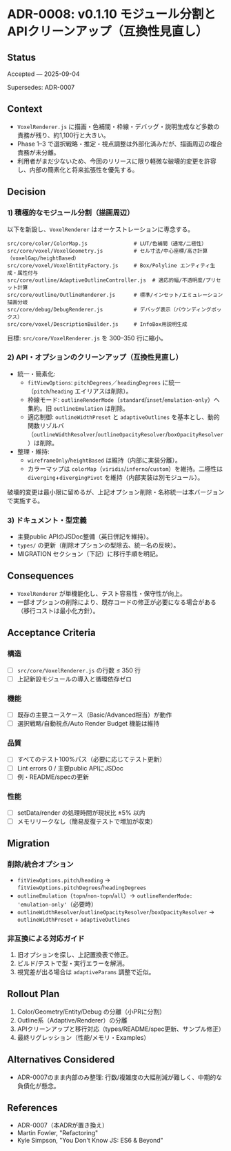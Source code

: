 # ADR-0008: v0.1.10 モジュール分割とAPIクリーンアップ（互換性見直し）

## Status
Accepted — 2025-09-04

Supersedes: ADR-0007

## Context
- `VoxelRenderer.js` に描画・色補間・枠線・デバッグ・説明生成など多数の責務が残り、約1,100行と大きい。
- Phase 1–3 で選択戦略・推定・視点調整は外部化済みだが、描画周辺の複合責務が未分離。
- 利用者がまだ少ないため、今回のリリースに限り軽微な破壊的変更を許容し、内部の簡素化と将来拡張性を優先する。

## Decision

### 1) 積極的なモジュール分割（描画周辺）
以下を新設し、`VoxelRenderer` はオーケストレーションに専念する。

```
src/core/color/ColorMap.js               # LUT/色補間（通常/二極性）
src/core/voxel/VoxelGeometry.js          # セル寸法/中心座標/高さ計算（voxelGap/heightBased）
src/core/voxel/VoxelEntityFactory.js     # Box/Polyline エンティティ生成・属性付与
src/core/outline/AdaptiveOutlineController.js  # 適応的幅/不透明度/プリセット計算
src/core/outline/OutlineRenderer.js      # 標準/インセット/エミュレーション描画分岐
src/core/debug/DebugRenderer.js          # デバッグ表示（バウンディングボックス）
src/core/voxel/DescriptionBuilder.js     # InfoBox用説明生成
```

目標: `src/core/VoxelRenderer.js` を 300–350 行に縮小。

### 2) API・オプションのクリーンアップ（互換性見直し）
- 統一・簡素化:
  - `fitViewOptions`: `pitchDegrees`／`headingDegrees` に統一（`pitch`/`heading` エイリアスは削除）。
  - 枠線モード: `outlineRenderMode`（`standard`/`inset`/`emulation-only`）へ集約。旧 `outlineEmulation` は削除。
  - 適応制御: `outlineWidthPreset` と `adaptiveOutlines` を基本とし、動的関数リゾルバ（`outlineWidthResolver`/`outlineOpacityResolver`/`boxOpacityResolver`）は削除。
- 整理・維持:
  - `wireframeOnly`/`heightBased` は維持（内部に実装分離）。
  - カラーマップは `colorMap`（`viridis`/`inferno`/`custom`）を維持。二極性は `diverging`+`divergingPivot` を維持（内部実装は別モジュール）。

破壊的変更は最小限に留めるが、上記オプション削除・名称統一は本バージョンで実施する。

### 3) ドキュメント・型定義
- 主要public APIのJSDoc整備（英日併記を維持）。
- `types/` の更新（削除オプションの型除去、統一名の反映）。
- MIGRATION セクション（下記）に移行手順を明記。

## Consequences
- `VoxelRenderer` が単機能化し、テスト容易性・保守性が向上。
- 一部オプションの削除により、既存コードの修正が必要になる場合がある（移行コストは最小化方針）。

## Acceptance Criteria

### 構造
- [ ] `src/core/VoxelRenderer.js` の行数 ≤ 350 行
- [ ] 上記新設モジュールの導入と循環依存ゼロ

### 機能
- [ ] 既存の主要ユースケース（Basic/Advanced相当）が動作
- [ ] 選択戦略/自動視点/Auto Render Budget 機能は維持

### 品質
- [ ] すべてのテスト100%パス（必要に応じてテスト更新）
- [ ] Lint errors 0 / 主要public APIにJSDoc
- [ ] 例・README/specの更新

### 性能
- [ ] setData/render の処理時間が現状比 ±5% 以内
- [ ] メモリリークなし（簡易反復テストで増加が収束）

## Migration

### 削除/統合オプション
- `fitViewOptions.pitch`/`heading` → `fitViewOptions.pitchDegrees`/`headingDegrees`
- `outlineEmulation`（`topn`/`non-topn`/`all`）→ `outlineRenderMode: 'emulation-only'`（必要時）
- `outlineWidthResolver`/`outlineOpacityResolver`/`boxOpacityResolver` → `outlineWidthPreset` + `adaptiveOutlines`

### 非互換による対応ガイド
1. 旧オプションを探し、上記置換表で修正。
2. ビルド/テストで型・実行エラーを解消。
3. 視覚差が出る場合は `adaptiveParams` 調整で近似。

## Rollout Plan
1. Color/Geometry/Entity/Debug の分離（小PRに分割）
2. Outline系（Adaptive/Renderer）の分離
3. APIクリーンアップと移行対応（types/README/spec更新、サンプル修正）
4. 最終リグレッション（性能/メモリ・Examples）

## Alternatives Considered
- ADR-0007のまま内部のみ整理: 行数/複雑度の大幅削減が難しく、中期的な負債化が懸念。

## References
- ADR-0007（本ADRが置き換え）
- Martin Fowler, "Refactoring"
- Kyle Simpson, "You Don't Know JS: ES6 & Beyond"

